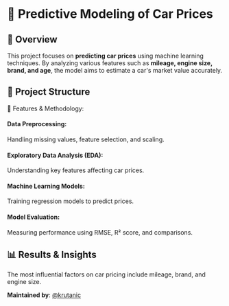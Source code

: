 # 🚗 Predictive Modeling of Car Prices

## 📌 Overview
This project focuses on **predicting car prices** using machine learning techniques. By analyzing various features such as **mileage, engine size, brand, and age**, the model aims to estimate a car's market value accurately.

## 📂 Project Structure
🚀 Features & Methodology:
#### Data Preprocessing: 
Handling missing values, feature selection, and scaling.
#### Exploratory Data Analysis (EDA): 
Understanding key features affecting car prices.
#### Machine Learning Models: 
Training regression models to predict prices.
#### Model Evaluation: 
Measuring performance using RMSE, R² score, and comparisons.


## 📊 Results & Insights
The most influential factors on car pricing include mileage, brand, and engine size.

**Maintained by**: [@krutanic](https://github.com/krutanic)




